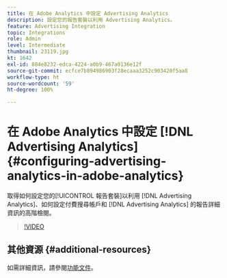 ```yaml
---
title: 在 Adobe Analytics 中設定 Advertising Analytics
description: 設定您的報告套裝以利用 Advertising Analytics。
feature: Advertising Integration
topic: Integrations
role: Admin
level: Intermediate
thumbnail: 23119.jpg
kt: 1642
exl-id: 884e8232-edca-4224-a0b9-467a0136e12f
source-git-commit: ecfce7b894986903f28ecaaa3252c903420f5aa8
workflow-type: ht
source-wordcount: '59'
ht-degree: 100%

---
```


# 在 Adobe Analytics 中設定 [!DNL Advertising Analytics] {#configuring-advertising-analytics-in-adobe-analytics}

取得如何設定您的[!UICONTROL 報告套裝]以利用 [!DNL Advertising Analytics]、如何設定付費搜尋帳戶和 [!DNL Advertising Analytics] 的報告詳細資訊的高階檢閱。

>[!VIDEO](https://video.tv.adobe.com/v/23119/?quality=12)

## 其他資源 {#additional-resources}

如需詳細資訊，請參閱[功能文件](https://experienceleague.adobe.com/docs/analytics/integration/advertising-analytics/overview.html?lang=zh-Hant)。
